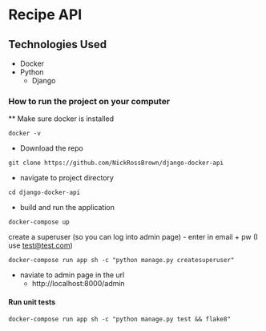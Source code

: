 # Recipe API

## Technologies Used
- Docker
- Python
    - Django

### How to run the project on your computer

** Make sure docker is installed
```
docker -v
```
- Download the repo
```
git clone https://github.com/NickRossBrown/django-docker-api
```
- navigate to project directory
```
cd django-docker-api
```
- build and run the application
```
docker-compose up
```
create a superuser (so you can log into admin page)
    - enter in email + pw (I use test@test.com)
```
docker-compose run app sh -c "python manage.py createsuperuser"
```
- naviate to admin page in the url
    - http://localhost:8000/admin

#### Run unit tests

```
docker-compose run app sh -c "python manage.py test && flake8"
```
